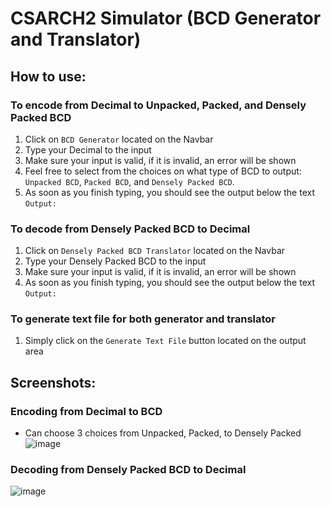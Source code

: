 # CSARCH2 Simulator (BCD Generator and Translator)
## How to use:
### To encode from Decimal to Unpacked, Packed, and Densely Packed BCD
1. Click on `BCD Generator` located on the Navbar
2. Type your Decimal to the input
3. Make sure your input is valid, if it is invalid, an error will be shown
4. Feel free to select from the choices on what type of BCD to output: `Unpacked BCD`, `Packed BCD`, and `Densely Packed BCD`. 
5. As soon as you finish typing, you should see the output below the text `Output:`
### To decode from Densely Packed BCD to Decimal
1. Click on `Densely Packed BCD Translator` located on the Navbar
2. Type your Densely Packed BCD to the input
3. Make sure your input is valid, if it is invalid, an error will be shown
4. As soon as you finish typing, you should see the output below the text `Output:`
### To generate text file for both generator and translator
1. Simply click on the `Generate Text File` button located on the output area
## Screenshots:
### Encoding from Decimal to BCD
- Can choose 3 choices from Unpacked, Packed, to Densely Packed
![image](https://user-images.githubusercontent.com/22016684/151660202-ff8e1cec-1fd2-4aef-a9ad-0eb3c5ee75ea.png)
### Decoding from Densely Packed BCD to Decimal
![image](https://user-images.githubusercontent.com/22016684/151660209-d0bb98a5-b0dd-48fe-a074-f0a1db4185d0.png)
